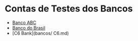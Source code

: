 Contas de Testes dos Bancos
=====
* [Banco ABC](../bancos/ABC.md)
* [Banco do Brasil](/bancos/BB.md)
* [C6 Bank](bancos/ C6.md)